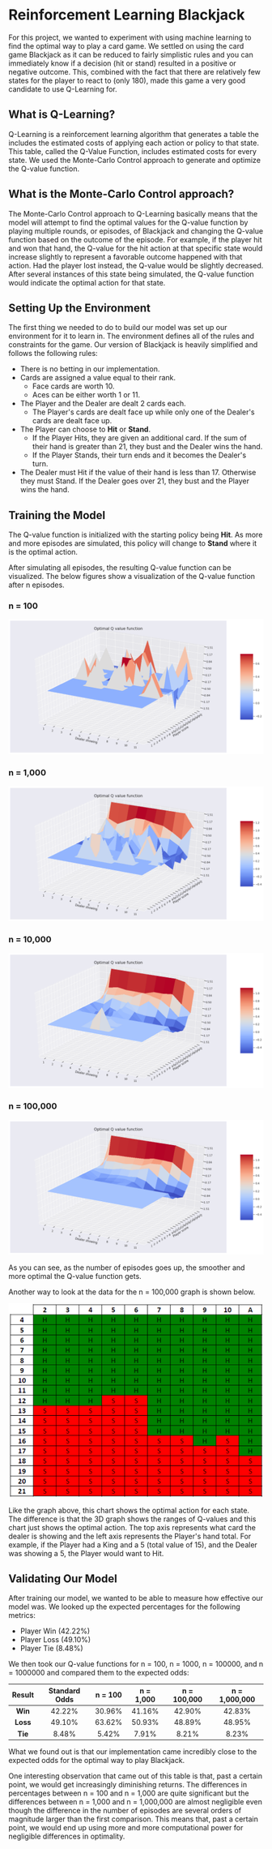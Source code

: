 # Reinforcement Learning Blackjack #

For this project, we wanted to experiment with using machine learning to find the optimal way to play a card game. We settled on using the card game Blackjack as it can be reduced to fairly simplistic rules and you can immediately know if a decision (hit or stand) resulted in a positive or negative outcome. This, combined with the fact that there are relatively few states for the player to react to (only 180), made this game a very good candidate to use Q-Learning for.

## What is Q-Learning? ##

Q-Learning is a reinforcement learning algorithm that generates a table the includes the estimated costs of applying each action or policy to that state. This table, called the Q-Value Function, includes estimated costs for every state. We used the Monte-Carlo Control approach to generate and optimize the Q-value function.

## What is the Monte-Carlo Control approach? ##

The Monte-Carlo Control approach to Q-Learning basically means that the model will attempt to find the optimal values for the Q-value function by playing multiple rounds, or episodes, of Blackjack and changing the Q-value function based on the outcome of the episode. For example, if the player hit and won that hand, the Q-value for the hit action at that specific state would increase slightly to represent a favorable outcome happened with that action. Had the player lost instead, the Q-value would be slightly decreased. After several instances of this state being simulated, the Q-value function would indicate the optimal action for that state.

## Setting Up the Environment ##

The first thing we needed to do to build our model was set up our environment for it to learn in. The environment defines all of the rules and constraints for the game. Our version of Blackjack is heavily simplified and follows the following rules:

  - There is no betting in our implementation.
  - Cards are assigned a value equal to their rank.
    - Face cards are worth 10.
    - Aces can be either worth 1 or 11.
  - The Player and the Dealer are dealt 2 cards each.
    - The Player's cards are dealt face up while only one of the Dealer's cards are dealt face up.
  - The Player can choose to **Hit** or **Stand**.
    - If the Player Hits, they are given an additional card. If the sum of their hand is greater than 21, they bust and the Dealer wins the hand.
    - If the Player Stands, their turn ends and it becomes the Dealer's turn.
  - The Dealer must Hit if the value of their hand is less than 17. Otherwise they must Stand. If the Dealer goes over 21, they bust and the Player wins the hand.

## Training the Model ##

The Q-value function is initialized with the starting policy being **Hit**. As more and more episodes are simulated, this policy will change to **Stand** where it is the optimal action.

After simulating all episodes, the resulting Q-value function can be visualized. The below figures show a visualization of the Q-value function after n episodes.

### n = 100 ###

![Q-value function after 100 episodes](media/nequals100.png)

### n = 1,000 ###

![Q-value function after 100 episodes](media/nequals1000.png)

### n = 10,000 ###

![Q-value function after 100 episodes](media/nequals10000.png)

### n = 100,000 ###

![Q-value function after 100 episodes](media/nequals100000.png)

As you can see, as the number of episodes goes up, the smoother and more optimal the Q-value function gets. 

Another way to look at the data for the n = 100,000 graph is shown below.

![Chart showing when to hit and when to stand](media/hitstandchart.png)

Like the graph above, this chart shows the optimal action for each state. The difference is that the 3D graph shows the ranges of Q-values and this chart just shows the optimal action. The top axis represents what card the dealer is showing and the left axis represents the Player's hand total. For example, if the Player had a King and a 5 (total value of 15), and the Dealer was showing a 5, the Player would want to Hit.

## Validating Our Model ##

After training our model, we wanted to be able to measure how effective our model was. We looked up the expected percentages for the following metrics:

  - Player Win (42.22%)
  - Player Loss (49.10%)
  - Player Tie (8.48%)

We then took our Q-value functions for n = 100, n = 1000, n = 100000, and n = 1000000 and compared them to the expected odds:

|  Result  | Standard Odds | n = 100 | n = 1,000 | n = 100,000 | n = 1,000,000 |
|:--------:|:-------------:|:-------:|:---------:|:-----------:|:-------------:|
|  **Win** |     42.22%    |  30.96% |   41.16%  |    42.90%   |     42.83%    |
| **Loss** |     49.10%    |  63.62% |   50.93%  |    48.89%   |     48.95%    |
|  **Tie** |     8.48%     |  5.42%  |   7.91%   |    8.21%    |     8.23%     |

What we found out is that our implementation came incredibly close to the expected odds for the optimal way to play Blackjack.

One interesting observation that came out of this table is that, past a certain point, we would get increasingly diminishing returns. The differences in percentages between n = 100 and n = 1,000 are quite significant but the differences between n = 1,000 and n = 1,000,000 are almost negligible even though the difference in the number of episodes are several orders of magnitude larger than the first comparison. This means that, past a certain point, we would end up using more and more computational power for negligible differences in optimality.
